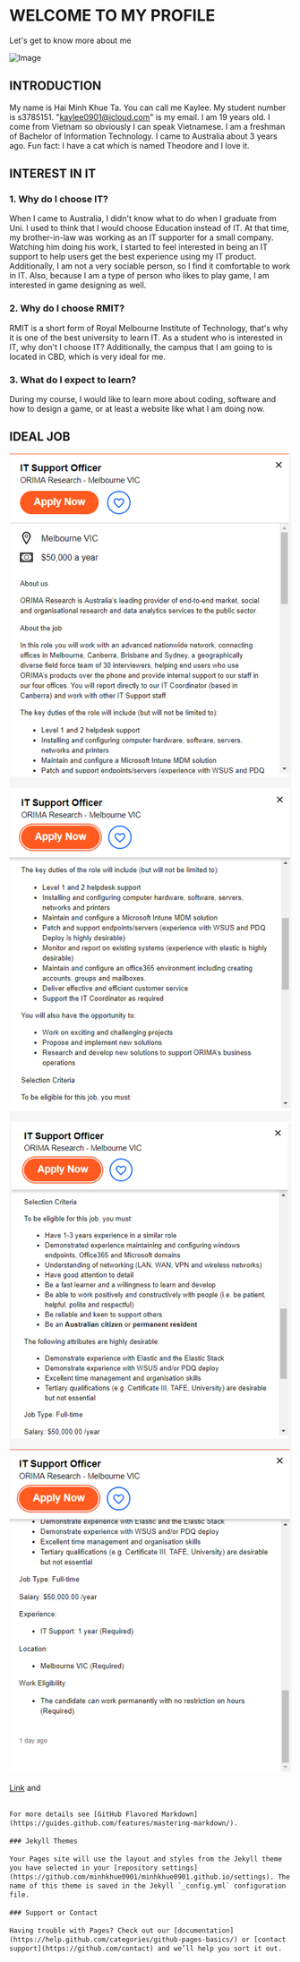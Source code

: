 # WELCOME TO MY PROFILE
Let's get to know more about me

![Image](src)

## INTRODUCTION
My name is Hai Minh Khue Ta. You can call me Kaylee. My student number is s3785151. "kaylee0901@icloud.com" is my email.
I am 19 years old. I come from Vietnam so obviously I can speak Vietnamese. I am a freshman of Bachelor of Information Technology.
I came to Australia about 3 years ago.
Fun fact: I have a cat which is named Theodore and I love it.

## INTEREST IN IT
  ### 1. Why do I choose IT?
  When I came to Australia, I didn't know what to do when I graduate from Uni. I used to think that I would choose Education instead of IT. At that time, my brother-in-law was working as an IT supporter for a small company. Watching him doing his work, I started to feel interested in being an IT support to help users get the best experience using my IT product. Additionally, I am not a very sociable person, so I find it comfortable to work in IT. Also, because I am a type of person who likes to play game, I am interested in game designing as well.
 
 ### 2. Why do I choose RMIT?
  RMIT is a short form of Royal Melbourne Institute of Technology, that's why it is one of the best university to learn IT. As a student who is interested in IT, why don't I choose IT? Additionally, the campus that I am going to is located in CBD, which is very ideal for me.
  
  ### 3. What do I expect to learn?
  During my course, I would like to learn more about coding, software and how to design a game, or at least a website like what I am doing now.
  

## IDEAL JOB
![Image](https://raw.githubusercontent.com/minhkhue0901/minhkhue0901.github.io/master/Untitled.png)
![Image](https://raw.githubusercontent.com/minhkhue0901/minhkhue0901.github.io/master/Untitled%202.png)
![Image](https://raw.githubusercontent.com/minhkhue0901/minhkhue0901.github.io/master/Untitled%203.png)
![Image](https://raw.githubusercontent.com/minhkhue0901/minhkhue0901.github.io/master/Untitled%204.png)

[Link](url) and 
```

For more details see [GitHub Flavored Markdown](https://guides.github.com/features/mastering-markdown/).

### Jekyll Themes

Your Pages site will use the layout and styles from the Jekyll theme you have selected in your [repository settings](https://github.com/minhkhue0901/minhkhue0901.github.io/settings). The name of this theme is saved in the Jekyll `_config.yml` configuration file.

### Support or Contact

Having trouble with Pages? Check out our [documentation](https://help.github.com/categories/github-pages-basics/) or [contact support](https://github.com/contact) and we’ll help you sort it out.
